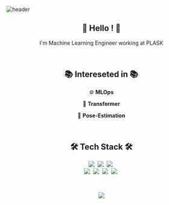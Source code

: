 ![header](https://capsule-render.vercel.app/api?type=rect&color=gradient&text=Jhtobigs&fontAlign=50&fontSize=20&textBg=true)


<h2 align="center">👏 Hello ! 👏 </h3>
<p align="center"> I'm Machine Learning Engineer working at PLASK </p>
<br>


<h2 align="center">📚 Intereseted in 📚</h2>
<p align="center"> ⚙️   <b>MLOps</b> </p>
<p align="center"> 🤖  <b>Transformer</b>  </p>
<p align="center"> 🕺  <b>Pose-Estimation</b> </p>
    
<br>

<h2 align="center">🛠 Tech Stack 🛠</h2>

<p align="center">
  <img src="https://img.shields.io/badge/TensorFlow-FF6F00?style=for-the-badge&logo=TensorFlow&logoColor=white"/></a>&nbsp 
  <img src="https://img.shields.io/badge/PyTorch-EE4C2C?style=for-the-badge&logo=PyTorch&logoColor=white"/></a>&nbsp
  <img src="https://img.shields.io/badge/scikit_learn-F7931E?style=for-the-badge&logo=scikit-learn&logoColor=white"/></a>&nbsp
  
  
  <br>
  <img src="https://img.shields.io/badge/Python-3766AB?style=for-the-badge&logo=Python&logoColor=white"/></a>&nbsp 
  <img src="https://img.shields.io/badge/Ubuntu-E95420?style=for-the-badge&logo=Ubuntu&logoColor=white"/></a>&nbsp
  <img src="https://img.shields.io/badge/Docker-2496ED?style=for-the-badge&logo=Docker&logoColor=white"/></a>&nbsp 
  <img src="https://img.shields.io/badge/Kubernetes-326CE5?style=for-the-badge&logo=Kubernetes&logoColor=white"/></a>&nbsp 

  </p>
<br>
<p align="center">
  <a href="https://hits.seeyoufarm.com"><img src="https://hits.seeyoufarm.com/api/count/incr/badge.svg?url=https%3A%2F%2Fgithub.com%2Fjhtobigs%2Fhit-counter&count_bg=%23423DC8&title_bg=%23555555&icon=github.svg&icon_color=%23E7E7E7&title=HITS&edge_flat=true"/></a>
</p>
